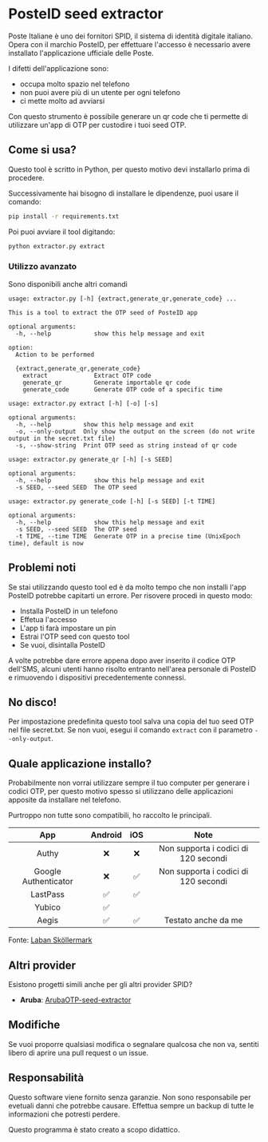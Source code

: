 # PosteID seed extractor

Poste Italiane è uno dei fornitori SPID, il sistema di identità digitale italiano. Opera con il marchio PosteID, per effettuare l'accesso è necessario avere installato l'applicazione ufficiale delle Poste.

I difetti dell'applicazione sono:
- occupa molto spazio nel telefono
- non puoi avere più di un utente per ogni telefono
- ci mette molto ad avviarsi

Con questo strumento è possibile generare un qr code che ti permette di utilizzare un'app di OTP per custodire i tuoi seed OTP.

## Come si usa?

Questo tool è scritto in Python, per questo motivo devi installarlo prima di procedere.

Successivamente hai bisogno di installare le dipendenze, puoi usare il comando:
```bash
pip install -r requirements.txt
```

Poi puoi avviare il tool digitando:
```bash
python extractor.py extract
```

### Utilizzo avanzato

Sono disponibili anche altri comandi

```
usage: extractor.py [-h] {extract,generate_qr,generate_code} ...

This is a tool to extract the OTP seed of PosteID app

optional arguments:
  -h, --help            show this help message and exit

option:
  Action to be performed

  {extract,generate_qr,generate_code}
    extract             Extract OTP code
    generate_qr         Generate importable qr code
    generate_code       Generate OTP code of a specific time
```

```
usage: extractor.py extract [-h] [-o] [-s]

optional arguments:
  -h, --help         show this help message and exit
  -o, --only-output  Only show the output on the screen (do not write output in the secret.txt file)
  -s, --show-string  Print OTP seed as string instead of qr code
```

```
usage: extractor.py generate_qr [-h] [-s SEED]

optional arguments:
  -h, --help            show this help message and exit
  -s SEED, --seed SEED  The OTP seed
```

```
usage: extractor.py generate_code [-h] [-s SEED] [-t TIME]

optional arguments:
  -h, --help            show this help message and exit
  -s SEED, --seed SEED  The OTP seed
  -t TIME, --time TIME  Generate OTP in a precise time (UnixEpoch time), default is now
```

## Problemi noti

Se stai utilizzando questo tool ed è da molto tempo che non installi l'app PosteID potrebbe capitarti un errore. Per risovere procedi in questo modo:
- Installa PosteID in un telefono
- Effetua l'accesso
- L'app ti farà impostare un pin
- Estrai l'OTP seed con questo tool
- Se vuoi, disintalla PosteID

A volte potrebbe dare errore appena dopo aver inserito il codice OTP dell'SMS, alcuni utenti hanno risolto entranto nell'area personale di PosteID e rimuovendo i dispositivi precedentemente connessi.

## No disco!

Per impostazione predefinita questo tool salva una copia del tuo seed OTP nel file secret.txt. Se non vuoi, esegui il comando `extract` con il parametro `--only-output`.

## Quale applicazione installo?

Probabilmente non vorrai utilizzare sempre il tuo computer per generare i codici OTP, per questo motivo spesso si utilizzano delle applicazioni apposite da installare nel telefono.

Purtroppo non tutte sono compatibili, ho raccolto le principali.

| App | Android | iOS | Note |
|:---:|:-------:|:---:|:------:|
| Authy | ❌ | ❌ | Non supporta i codici di 120 secondi |
| Google Authenticator | ❌ | ✅ |  Non supporta i codici di 120 secondi |
| LastPass | ✅ | ✅ | |
| Yubico | ✅ | | |
| Aegis | ✅ | ✅ | Testato anche da me |

Fonte: [Laban Sköllermark](https://labanskoller.se/blog/2019/07/11/many-common-mobile-authenticator-apps-accept-qr-codes-for-modes-they-dont-support/)

## Altri provider

Esistono progetti simili anche per gli altri provider SPID?
- **Aruba**: [ArubaOTP-seed-extractor](https://github.com/andry08/ArubaOTP-seed-extractor)

## Modifiche

Se vuoi proporre qualsiasi modifica o segnalare qualcosa che non va, sentiti libero di aprire una pull request o un issue.

## Responsabilità

Questo software viene fornito senza garanzie. Non sono responsabile per evetuali danni che potrebbe causare. Effettua sempre un backup di tutte le informazioni che potresti perdere.

Questo programma è stato creato a scopo didattico.


